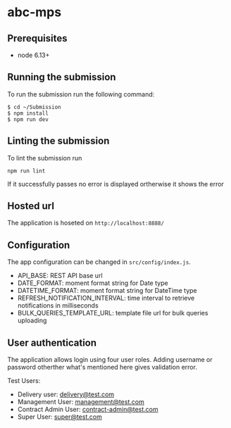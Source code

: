 # abc-mps

## Prerequisites
  - node 6.13+
  
## Running the submission
To run the submission run the following command: 
```
$ cd ~/Submission
$ npm install
$ npm run dev
```

## Linting the submission
To lint the submission run
```
npm run lint
```
If it successfully passes no error is displayed ortherwise it shows the error

## Hosted url
The application is hoseted on `http://localhost:8888/`

## Configuration

The app configuration can be changed in `src/config/index.js`.
- API_BASE: REST API base url
- DATE_FORMAT: moment format string for Date type
- DATETIME_FORMAT: moment format string for DateTime type
- REFRESH_NOTIFICATION_INTERVAL: time interval to retrieve notifications in milliseconds
- BULK_QUERIES_TEMPLATE_URL: template file url for bulk queries uploading

## User authentication
The application allows login using four user roles. Adding username or password otherther what's mentioned here gives validation error.

Test Users:
- Delivery user: delivery@test.com
- Management User: management@test.com
- Contract Admin User: contract-admin@test.com
- Super User: super@test.com
